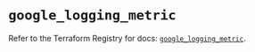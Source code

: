 # `google_logging_metric`

Refer to the Terraform Registry for docs: [`google_logging_metric`](https://registry.terraform.io/providers/hashicorp/google-beta/6.16.0/docs/resources/google_logging_metric).
